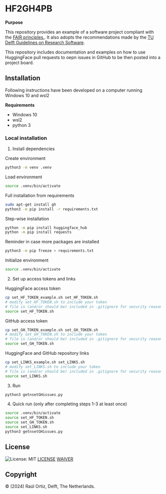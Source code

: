 # HF2GH4PB

**Purpose**

This repository provides an example of a software project compliant with the [FAIR principles.](https://fair-software.nl/). It also adopts the recommendations made by the [TU Delft Guidelines on Research Software](https://d2k0ddhflgrk1i.cloudfront.net/TUDelft/Over_TU_Delft/Strategie/TU%20Delft%20Research%20Software%20Guidelines.pdf).

This repository includes documentation and examples on how to use HuggingFace pull requests to oepn issues in GitHub to be then posted into a project board.

## Installation

Following instructions have been developed on a computer running Windows 10 and wsl2

**Requirements** 
- Windows 10
- wsl2
- python 3

### Local installation

1. Install dependencies

Create environment
```bash
python3 -m venv .venv
```

Load environment
```bash
source .venv/bin/activate
```

Full installation from requirements
```bash
sudo apt-get install gh
python3 -m pip install -r requirements.txt
```

Step-wise installation
```bash
python -m pip install huggingface_hub
python -m pip install requests
```

Reminder in case more packages are installed
```bash
python3 -m pip freeze > requirements.txt
```

Initialize environment
```bash
source .venv/bin/activate
```

2. Set up access tokens and links

HuggingFace access token

```bash
cp set_HF_TOKEN_example.sh set_HF_TOKEN.sh
# modify set_HF_TOKEN.sh to include your token
# file is (and/or should be) included in .gitignore for security reasons
source set_HF_TOKEN.sh
```

GitHub access token

```bash
cp set_GH_TOKEN_example.sh set_GH_TOKEN.sh
# modify set_GH_TOKEN.sh to include your token
# file is (and/or should be) included in .gitignore for security reasons
source set_GH_TOKEN.sh
```

HuggingFace and GitHub repository links

```bash
cp set_LINKS_example.sh set_LINKS.sh
# modify set_LINKS.sh to include your token
# file is (and/or should be) included in .gitignore for security reasons
source set_LINKS.sh
```

3. Run

```bash
python3 getnsetGHissues.py
```

4. Quick run (only after completing steps 1-3 at least once)

```bash
source .venv/bin/activate
source set_HF_TOKEN.sh
source set_GH_TOKEN.sh
source set_LINKS.sh
python3 getnsetGHissues.py
```

## License

![License: MIT](https://img.shields.io/badge/License-MIT-yellow.svg)
[LICENSE](./LICENSE)
[WAIVER](./WAIVER)

## Copyright

&copy; (2024) Raúl Ortiz, Delft, The Netherlands. 


